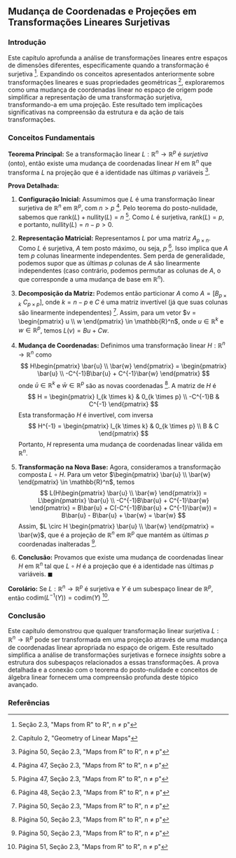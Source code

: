 ## Mudança de Coordenadas e Projeções em Transformações Lineares Surjetivas

### Introdução
Este capítulo aprofunda a análise de transformações lineares entre espaços de dimensões diferentes, especificamente quando a transformação é surjetiva [^46]. Expandindo os conceitos apresentados anteriormente sobre transformações lineares e suas propriedades geométricas [^1], exploraremos como uma mudança de coordenadas linear no espaço de origem pode simplificar a representação de uma transformação surjetiva, transformando-a em uma projeção. Este resultado tem implicações significativas na compreensão da estrutura e da ação de tais transformações.

### Conceitos Fundamentais
**Teorema Principal:** Se a transformação linear $L: \mathbb{R}^n \to \mathbb{R}^p$ é *surjetiva* (onto), então existe uma mudança de coordenadas linear $H$ em $\mathbb{R}^n$ que transforma $L$ na projeção que é a identidade nas últimas $p$ variáveis [^50].

**Prova Detalhada:**

1. **Configuração Inicial:** Assumimos que $L$ é uma transformação linear surjetiva de $\mathbb{R}^n$ em $\mathbb{R}^p$, com $n > p$ [^47]. Pelo teorema do posto-nulidade, sabemos que $\text{rank}(L) + \text{nullity}(L) = n$ [^47]. Como $L$ é surjetiva, $\text{rank}(L) = p$, e portanto, $\text{nullity}(L) = n - p > 0$.

2. **Representação Matricial:** Representamos $L$ por uma matriz $A_{p \times n}$. Como $L$ é surjetiva, $A$ tem posto máximo, ou seja, $p$ [^48]. Isso implica que $A$ tem $p$ colunas linearmente independentes. Sem perda de generalidade, podemos supor que as últimas $p$ colunas de $A$ são linearmente independentes (caso contrário, podemos permutar as colunas de $A$, o que corresponde a uma mudança de base em $\mathbb{R}^n$).

3. **Decomposição da Matriz:** Podemos então particionar $A$ como $A = [B_{p \times k} \ C_{p \times p}]$, onde $k = n - p$ e $C$ é uma matriz invertível (já que suas colunas são linearmente independentes) [^50]. Assim, para um vetor $v = \begin{pmatrix} u \\ w \end{pmatrix} \in \mathbb{R}^n$, onde $u \in \mathbb{R}^k$ e $w \in \mathbb{R}^p$, temos $L(v) = Bu + Cw$.

4. **Mudança de Coordenadas:** Definimos uma transformação linear $H: \mathbb{R}^n \to \mathbb{R}^n$ como
   $$ H\begin{pmatrix} \bar{u} \\ \bar{w} \end{pmatrix} = \begin{pmatrix} \bar{u} \\ -C^{-1}B\bar{u} + C^{-1}\bar{w} \end{pmatrix} $$
   onde $\bar{u} \in \mathbb{R}^k$ e $\bar{w} \in \mathbb{R}^p$ são as novas coordenadas [^50]. A matriz de $H$ é
   $$ H = \begin{pmatrix} I_{k \times k} & 0_{k \times p} \\ -C^{-1}B & C^{-1} \end{pmatrix} $$
   Esta transformação $H$ é invertível, com inversa
   $$ H^{-1} = \begin{pmatrix} I_{k \times k} & 0_{k \times p} \\ B & C \end{pmatrix} $$
   Portanto, $H$ representa uma mudança de coordenadas linear válida em $\mathbb{R}^n$.

5. **Transformação na Nova Base:** Agora, consideramos a transformação composta $L \circ H$. Para um vetor $\begin{pmatrix} \bar{u} \\ \bar{w} \end{pmatrix} \in \mathbb{R}^n$, temos
   $$ L(H\begin{pmatrix} \bar{u} \\ \bar{w} \end{pmatrix}) = L\begin{pmatrix} \bar{u} \\ -C^{-1}B\bar{u} + C^{-1}\bar{w} \end{pmatrix} = B\bar{u} + C(-C^{-1}B\bar{u} + C^{-1}\bar{w}) = B\bar{u} - B\bar{u} + \bar{w} = \bar{w} $$
   Assim, $L \circ H \begin{pmatrix} \bar{u} \\ \bar{w} \end{pmatrix} = \bar{w}$, que é a projeção de $\mathbb{R}^n$ em $\mathbb{R}^p$ que mantém as últimas $p$ coordenadas inalteradas [^50].

6. **Conclusão:** Provamos que existe uma mudança de coordenadas linear $H$ em $\mathbb{R}^n$ tal que $L \circ H$ é a projeção que é a identidade nas últimas $p$ variáveis. $\blacksquare$

**Corolário:** Se $L : \mathbb{R}^n \to \mathbb{R}^p$ é surjetiva e $Y$ é um subespaço linear de $\mathbb{R}^p$, então $\text{codim}(L^{-1}(Y)) = \text{codim}(Y)$ [^51].

### Conclusão
Este capítulo demonstrou que qualquer transformação linear surjetiva $L: \mathbb{R}^n \to \mathbb{R}^p$ pode ser transformada em uma projeção através de uma mudança de coordenadas linear apropriada no espaço de origem. Este resultado simplifica a análise de transformações surjetivas e fornece *insights* sobre a estrutura dos subespaços relacionados a essas transformações. A prova detalhada e a conexão com o teorema do posto-nulidade e conceitos de álgebra linear fornecem uma compreensão profunda deste tópico avançado.

### Referências
[^1]: Capítulo 2, "Geometry of Linear Maps"
[^46]: Seção 2.3, "Maps from R" to R", n ≠ p"
[^47]: Página 47, Seção 2.3, "Maps from R" to R", n ≠ p"
[^48]: Página 48, Seção 2.3, "Maps from R" to R", n ≠ p"
[^50]: Página 50, Seção 2.3, "Maps from R" to R", n ≠ p"
[^51]: Página 51, Seção 2.3, "Maps from R" to R", n ≠ p"
<!-- END -->